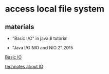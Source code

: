 # access local file system

## materials

* "Basic I/O" in java 8 tutorial

* "Java I/O NIO and NIO.2" 2015

[Basic IO](https://docs.oracle.com/javase/tutorial/essential/io/index.html)

[technotes about IO](https://docs.oracle.com/javase/8/docs/technotes/guides/io/index.html)
